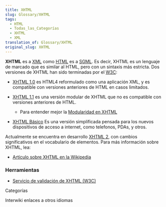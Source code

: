 ```yaml
---
title: XHTML
slug: Glossary/XHTML
tags:
  - HTML
  - Todas_las_Categorías
  - XHTML
  - XML
translation_of: Glossary/XHTML
original_slug: XHTML
---
```


**XHTML** es a [XML](/es/XML) como [HTML](/es/HTML) es a [SGML](/es/SGML). Es decir, XHTML es un lenguaje de marcado que es similar al HTML, pero con un sintaxis más estricta. Dos versiones de XHTML han sido terminadas por el [W3C](http://www.w3.org/):

- [XHTML 1.0](http://www.sidar.org/recur/desdi/traduc/es/xhtml/xhtml11.htm) es HTML4 reformulado como una aplicación XML, y es compatible con versiones anteriores de HTML en casos limitados.
- [XHTML 1.1](http://www.sidar.org/recur/desdi/traduc/es/xhtml/xhtml11_es.html) es una versión modular de XHTML que no es compatible con versiones anteriores de HTML.

  - Para entender mejor la [Modularidad en XHTML](http://www.sidar.org/recur/desdi/traduc/es/xhtml/modxhtml/index.html)

- [XHTML Básico](http://www.sidar.org/recur/desdi/traduc/es/xhtml/xhtml-basic.html) Es una versión simplificada pensada para los nuevos dispositivos de acceso a internet, como telefonos, PDAs, y otros.

Actualmente se encuentra en desarrollo [XHTML 2](http://www.w3.org/TR/xhtml2/), con cambios significativos en el vocabulario de elementos. Para más información sobre XHTML, lea:

- [Artículo sobre XHTML en la Wikipedia](http://es.wikipedia.org/wiki/XHTML)

### Herramientas

- [Servicio de validación de XHTML (W3C)](http://validator.w3.org/)

Categorías

Interwiki enlaces a otros idiomas
